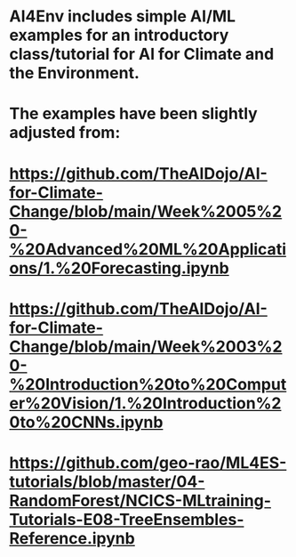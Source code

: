 # AI4Env includes simple AI/ML examples for an introductory class/tutorial for AI for Climate and the Environment. 
# The examples have been slightly adjusted from:
# https://github.com/TheAIDojo/AI-for-Climate-Change/blob/main/Week%2005%20-%20Advanced%20ML%20Applications/1.%20Forecasting.ipynb
# https://github.com/TheAIDojo/AI-for-Climate-Change/blob/main/Week%2003%20-%20Introduction%20to%20Computer%20Vision/1.%20Introduction%20to%20CNNs.ipynb
# https://github.com/geo-rao/ML4ES-tutorials/blob/master/04-RandomForest/NCICS-MLtraining-Tutorials-E08-TreeEnsembles-Reference.ipynb
 
